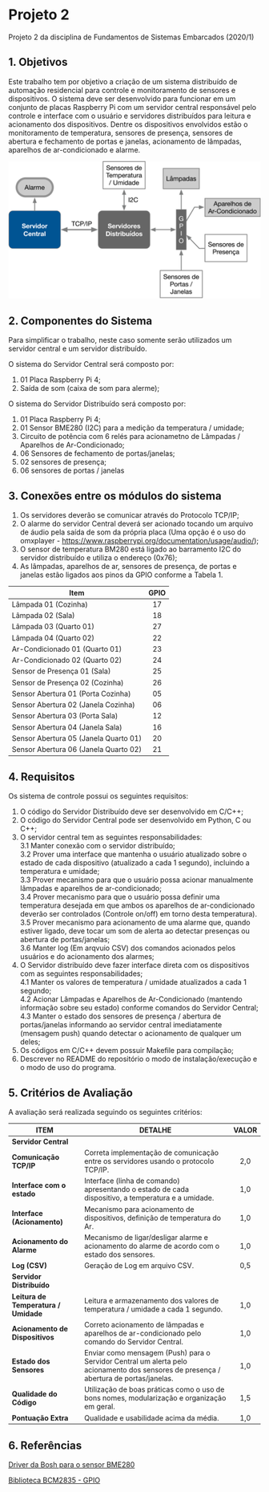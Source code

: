 # Projeto 2

Projeto 2 da disciplina de Fundamentos de Sistemas Embarcados (2020/1)

## 1. Objetivos

Este trabalho tem por objetivo a criação de um sistema distribuído de automação residencial para controle e monitoramento de sensores e dispositivos. O sistema deve ser desenvolvido para funcionar em um conjunto de placas Raspberry Pi com um servidor central responsável pelo controle e interface com o usuário e servidores distribuídos para leitura e acionamento dos dispositivos. Dentre os dispositivos envolvidos estão o monitoramento de temperatura, sensores de presença, sensores de abertura e fechamento de portas e janelas, acionamento de lâmpadas, aparelhos de ar-condicionado e alarme.

![Figura](./figuras/arquitetura.png)

## 2. Componentes do Sistema

Para simplificar o trabalho, neste caso somente serão utilizados um servidor central e um servidor distribuído.

O sistema do Servidor Central será composto por:
1. 01 Placa Raspberry Pi 4;
2. Saída de som (caixa de som para alerme);

O sistema do Servidor Distribuído será composto por:
1. 01 Placa Raspberry Pi 4;
2. 01 Sensor BME280 (I2C) para a medição da temperatura / umidade;
3. Circuito de potência com 6 relés para acionametno de Lâmpadas / Aparelhos de Ar-Condicionado;
4. 06 Sensores de fechamento de portas/janelas;
5. 02 sensores de presença;
6. 06 sensores de portas / janelas

## 3. Conexões entre os módulos do sistema

1. Os servidores deverão se comunicar através do Protocolo TCP/IP;
2. O alarme do servidor Central deverá ser acionado tocando um arquivo de áudio pela saída de som da própria placa (Uma opção é o uso do omxplayer - https://www.raspberrypi.org/documentation/usage/audio/);
3. O sensor de temperatura BM280 está ligado ao barramento I2C do servidor distribuído e utiliza o endereço (0x76);
4. As lâmpadas, aparelhos de ar, sensores de presença, de portas e janelas estão ligados aos pinos da GPIO conforme a Tabela 1.

| Item                                 | GPIO |
|--------------------------------------|:----:|
| Lâmpada 01 (Cozinha)                 |  17  |
| Lâmpada 02 (Sala)                    |  18  |
| Lâmpada 03 (Quarto 01)               |  27  |
| Lâmpada 04 (Quarto 02)               |  22  |
| Ar-Condicionado 01 (Quarto 01)       |  23  |
| Ar-Condicionado 02 (Quarto 02)       |  24  |
| Sensor de Presença 01 (Sala)         |  25  |
| Sensor de Presença 02 (Cozinha)      |  26  |
| Sensor Abertura 01 (Porta Cozinha)   |  05  |
| Sensor Abertura 02 (Janela Cozinha)  |  06  |
| Sensor Abertura 03 (Porta Sala)      |  12  |
| Sensor Abertura 04 (Janela Sala)     |  16  |
| Sensor Abertura 05 (Janela Quarto 01)|  20  |
| Sensor Abertura 06 (Janela Quarto 02)|  21  |


## 4. Requisitos

Os sistema de controle possui os seguintes requisitos:
1. O código do Servidor Distribuído deve ser desenvolvido em C/C++;
2. O código do Servidor Central pode ser desenvolvido em Python, C ou C++;
3. O servidor central tem as seguintes responsabilidades:  
    3.1 Manter conexão com o servidor distribuído;  
    3.2 Prover uma interface que mantenha o usuário atualizado sobre o estado de cada dispositivo (atualizado a cada 1 segundo), incluindo a temperatura e umidade;  
    3.3 Prover mecanismo para que o usuário possa acionar manualmente lâmpadas e aparelhos de ar-condicionado;  
    3.4 Prover mecanismo para que o usuário possa definir uma temperatura desejada em que ambos os aparelhos de ar-condicionado deverão ser controlados (Controle on/off) em torno desta temperatura).  
    3.5 Prover mecanismo para acionamento de uma alarme que, quando estiver ligado, deve tocar um som de alerta ao detectar presenças ou abertura de portas/janelas;  
    3.6 Manter log (Em arqvuio CSV) dos comandos acionados pelos usuários e do acionamento dos alarmes;  
4. O Servidor distribuído deve fazer interface direta com os dispositivos com as seguintes responsabilidades;  
    4.1 Manter os valores de temperatura / umidade atualizados a cada 1 segundo;  
    4.2 Acionar Lâmpadas e Aparelhos de Ar-Condicionado (mantendo informação sobre seu estado) conforme comandos do Servidor Central;  
    4.3 Manter o estado dos sensores de presença / abertura de portas/janelas informando ao servidor central imediatamente (mensagem push) quando detectar o acionamento de qualquer um deles;  
5. Os códigos em C/C++ devem possuir Makefile para compilação;
6. Descrever no README do repositório o modo de instalação/execução e o modo de uso do programa.

## 5. Critérios de Avaliação

A avaliação será realizada seguindo os seguintes critérios:

|   ITEM    |   DETALHE  |   VALOR   |
|-----------|------------|:---------:|
|**Servidor Central**    |       |       |
|**Comunicação TCP/IP**  |   Correta implementação de comunicação entre os servidores usando o protocolo TCP/IP. |   2,0   |
|**Interface com o estado**  |   Interface (linha de comando) apresentando o estado de cada dispositivo, a temperatura e a umidade.  |   1,0   |
|**Interface (Acionamento)** |   Mecanismo para acionamento de dispositivos, definição de temperatura do Ar. |   1,0   |
|**Acionamento do Alarme**   |   Mecanismo de ligar/desligar alarme e acionamento do alarme de acordo com o estado dos sensores. |   1,0   |
|**Log (CSV)**   |   Geração de Log em arquivo CSV.  |   0,5 |
|**Servidor Distribuído**    |       |       |
|**Leitura de Temperatura / Umidade**    |   Leitura e armazenamento dos valores de temperatura / umidade a cada 1 segundo.  |   1,0   |
|**Acionamento de Dispositivos** |   Correto acionamento de lâmpadas e aparelhos de ar-condicionado pelo comando do Servidor Central.    |   1,0   |
|**Estado dos Sensores** |   Enviar como mensagem (Push) para o Servidor Central um alerta pelo acionamento dos sensores de presença / abertura de portas/janelas.   |   1,0  |
|**Qualidade do Código** |   Utilização de boas práticas como o uso de bons nomes, modularização e organização em geral. |   1,5 |
|**Pontuação Extra** |   Qualidade e usabilidade acima da média. |   1,0   |


## 6. Referências

[Driver da Bosh para o sensor BME280](https://github.com/BoschSensortec/BME280_driver)

[Biblioteca BCM2835 - GPIO](http://www.airspayce.com/mikem/bcm2835/)
